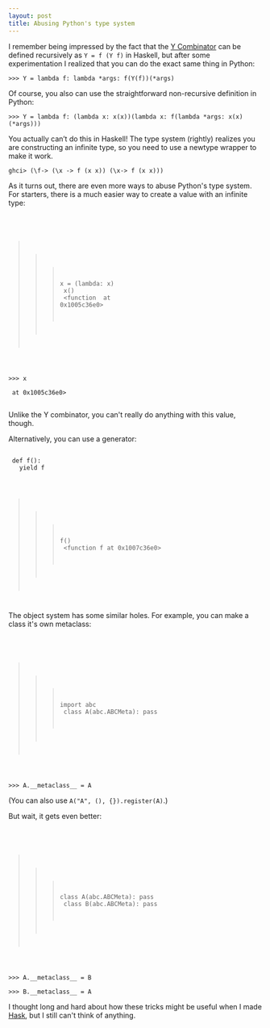 ```yaml
---
layout: post
title: Abusing Python's type system
---
```


I remember being impressed by the fact that the [Y
Combinator](https://en.wikipedia.org/wiki/Fixed-point_combinator#Fixed_point_combinators_in_lambda_calculus)
can be defined recursively as `Y = f (Y f)` in Haskell, but after some
experimentation I realized that you can do the exact same thing in Python:

`>>> Y = lambda f: lambda *args: f(Y(f))(*args)`

Of course, you also can use the straightforward non-recursive definition in
Python:

`>>> Y = lambda f: (lambda x: x(x))(lambda x: f(lambda *args: x(x)(*args)))`

You actually can’t do this in Haskell! The type system (rightly) realizes you
are constructing an infinite type, so you need to use a newtype wrapper to make
it work.

`ghci> (\f-> (\x -> f (x x)) (\x-> f (x x)))`

As it turns out, there are even more ways to abuse Python's type system. For
starters, there is a much easier way to create a value with an infinite type:


<code><br>
>>> x = (lambda: x)<br>
>>> x()<br>
<function <lambda> at 0x1005c36e0><br>
<br>
>>> x<br>
<function <lambda> at 0x1005c36e0><br>
</code>

Unlike the Y combinator, you can't really do anything with this value, though.

Alternatively, you can use a generator:

<code><br>
def f():<br>
&nbsp;&nbsp;yield f<br>
<br>
>>> f()<br>
<function f at 0x1007c36e0>
</code>

The object system has some similar holes. For example, you can make a class
it's own metaclass:

<code><br>
>>> import abc<br>
>>> class A(abc.ABCMeta): pass<br>
<br>
>>> A.__metaclass__ = A
</code>

(You can also use `A("A", (), {}).register(A)`.)

But wait, it gets even better:

<code><br>
>>> class A(abc.ABCMeta): pass<br>
>>> class B(abc.ABCMeta): pass<br>
<br>
>>> A.__metaclass__ = B<br>
>>> B.__metaclass__ = A
</code>

I thought long and hard about how these tricks might be useful when I made
[Hask](https://github.com/billpmurphy/hask), but I still can't think of
anything.
